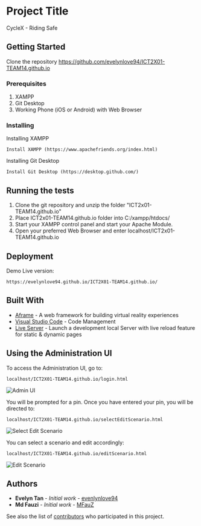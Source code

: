 # Project Title

CycleX - Riding Safe

## Getting Started

Clone the repository https://github.com/evelynlove94/ICT2X01-TEAM14.github.io

### Prerequisites

1. XAMPP 
2. Git Desktop
3. Working Phone (iOS or Android) with Web Browser

### Installing

Installing XAMPP

```
Install XAMPP (https://www.apachefriends.org/index.html)
```

Installing Git Desktop

```
Install Git Desktop (https://desktop.github.com/)
```

## Running the tests

1. Clone the git repository and unzip the folder "ICT2x01-TEAM14.github.io"
2. Place ICT2x01-TEAM14.github.io folder into C:/xampp/htdocs/
3. Start your XAMPP control panel and start your Apache Module.
4. Open your preferred Web Browser and enter localhost/ICT2x01-TEAM14.github.io

## Deployment

Demo Live version:
```
https://evelynlove94.github.io/ICT2X01-TEAM14.github.io/
```

## Built With

* [Aframe](https://aframe.io/) - A web framework for building virtual reality experiences 
* [Visual Studio Code](https://code.visualstudio.com/) - Code Management
* [Live Server](https://marketplace.visualstudio.com/items?itemName=ritwickdey.LiveServer) - Launch a development local Server with live reload feature for static & dynamic pages

## Using the Administration UI

To access the Administration UI, go to:
```
localhost/ICT2X01-TEAM14.github.io/login.html
```
![Admin UI](https://raw.githubusercontent.com/evelynlove94/ICT2X01-TEAM14.github.io/master/README.md%20images/Login.PNG?token=Aeaf7AopaOJOlji7KV5XOGrtcg5781T3ks5b_47zwA%3D%3D)

You will be prompted for a pin. Once you have entered your pin, you will be directed to:
```
localhost/ICT2X01-TEAM14.github.io/selectEditScenario.html
```
![Select Edit Scenario](https://raw.githubusercontent.com/evelynlove94/ICT2X01-TEAM14.github.io/master/README.md%20images/EditScenario.PNG?token=Aeaf7JFFCzyEm61uQt4gjoKExH9YyQ_Wks5b_48bwA%3D%3D)

You can select a scenario and edit accordingly:
```
localhost/ICT2X01-TEAM14.github.io/editScenario.html
```
![Edit Scenario](https://raw.githubusercontent.com/evelynlove94/ICT2X01-TEAM14.github.io/master/README.md%20images/EditingScenario.PNG?token=Aeaf7HrAP_PjNimeYKsSd6somIwL28mcks5b_49AwA%3D%3D)

## Authors

* **Evelyn Tan** - *Initial work* - [evenlynlove94](https://github.com/evelynlove94)
* **Md Fauzi** - *Initial work* - [MFauZ](https://github.com/MFauz)

See also the list of [contributors](https://github.com/ICT2X01-TEAM14.github.io/contributors) who participated in this project.
